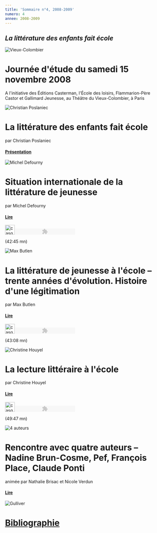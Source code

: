 ```yaml
---
title: 'Sommaire n°4, 2008-2009'
numero: 4
annee: 2008-2009
---
```

<h2><em>La littérature des enfants fait école</em></h2>
<img class="image" src="/pages/static/sommaires/images/vieux_colombier_petite.jpg" alt="Vieux-Colombier" />
<h1>Journée d'étude du samedi 15 novembre 2008</h1>
<p class="marge_dessous">A l'initiative des Éditions Casterman, l'École des loisirs, Flammarion-Père Castor et Gallimard Jeunesse, au Théâtre du Vieux-Colombier, à Paris</p>
<img class="image" src="/pages/static/sommaires/images/poslaniac_petite.jpg" alt="Christian Poslaniec" />
<h1>La littérature des enfants fait école</h1>
<p>par Christian Poslaniec</p>
<h4 class="marge_dessous"><a href="/static/sommaires/pdf/1_litt_enfants_christian_poslaniec.pdf">Présentation</a></h4>
<img class="image" src="/pages/static/sommaires/images/defourny_petite.jpg" alt="Michel Defourny" />
<h1>Situation internationale de la littérature de jeunesse</h1>
<p>par Michel Defourny</p>
<h4 class="esp_dessous"><a href="/static/sommaires/pdf/2_litt_enfants_michel_defourny.pdf">Lire</a></h4>
<p><img src="/pages/static/sommaires/images/casque%20bleu.jpg" alt="casque" width="32" height="32" border="0" /><object type="application/x-shockwave-flash" data="dewplayeraedf.swf?mp3=defourny.mp3&amp;bgcolor=FFFFFF" width="200" height="20"><param name="movie" value="dewplayeraedf.swf?mp3=defourny.mp3&amp;bgcolor=FFFFFF" /></object></p>

<p class="aligner">(42:45 mn)</p>
<img class="image" src="/pages/static/sommaires/images/butlen_petite.jpg" alt="Max Butlen" />
<h1>La littérature de jeunesse à l'école – trente années d'évolution. Histoire d'une légitimation</h1>
<p>par Max Butlen</p>
<h4 class="esp_dessous"><a href="/static/sommaires/pdf/3_litt_enfants_max_butlen.pdf">Lire</a></h4>
<img src="/pages/static/sommaires/images/casque%20bleu.jpg" alt="casque" width="32" height="32" border="0" /><object type="application/x-shockwave-flash" data="dewplayer582b.swf?mp3=butlen.mp3&amp;bgcolor=FFFFFF" width="200" height="20"><param name="movie" value="dewplayer582b.swf?mp3=butlen.mp3&amp;bgcolor=FFFFFF" /></object>
<p class="aligner">(43:08 mn)</p>
<img class="image" src="/pages/static/sommaires/images/houyel_petite.jpg" alt="Christine Houyel" />
<h1>La lecture littéraire à l'école</h1>
<p>par Christine Houyel</p>
<h4 class="esp_dessous"><a href="/static/sommaires/pdf/4_litt_enfants_christine_houyel.pdf">Lire</a></h4>
<img src="/pages/static/sommaires/images/casque%20bleu.jpg" alt="casque" width="32" height="32" border="0" /><object type="application/x-shockwave-flash" data="dewplayer965e.swf?mp3=houyel.mp3&amp;bgcolor=FFFFFF" width="200" height="20"><param name="movie" value="dewplayer965e.swf?mp3=houyel.mp3&amp;bgcolor=FFFFFF" /></object>
<p class="aligner">(49:47 mn)</p>
<img class="image" src="/pages/static/sommaires/images/4_auteurs_petite.jpg" alt="4 auteurs" />
<h1>Rencontre avec quatre auteurs – Nadine Brun-Cosme, Pef, François Place, Claude Ponti</h1>
<p>animée par Nathalie Brisac et Nicole Verdun</p>
<h4><a href="/static/sommaires/pdf/5_litt_enfants_quatre_auteurs.pdf">Lire</a></h4>
<img  class="image" src="/pages/static/sommaires/images/gulliver_petite.jpg" alt="Gulliver" />
<h1><a href="/static/sommaires/pdf/6_litt_enfants_bibliographie.pdf">Bibliographie</a></h1>





